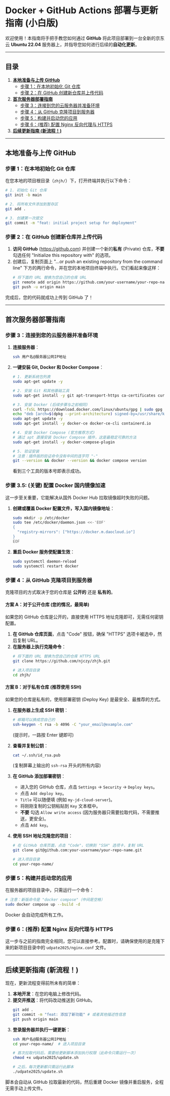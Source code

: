 # Docker + GitHub Actions 部署与更新指南 (小白版)

欢迎使用！本指南将手把手教您如何通过 **GitHub** 将此项目部署到一台全新的京东云 **Ubuntu 22.04** 服务器上，并指导您如何进行后续的**自动化更新**。

---

## 目录

1.  [**本地准备与上传 GitHub**](#本地准备与上传-github)
    *   [步骤 1：在本地初始化 Git 仓库](#步骤-1在本地初始化-git-仓库)
    *   [步骤 2：在 GitHub 创建新仓库并上传代码](#步骤-2在-github-创建新仓库并上传代码)
2.  [**首次服务器部署指南**](#首次服务器部署指南)
    *   [步骤 3：连接到您的云服务器并准备环境](#步骤-3连接到您的云服务器并准备环境)
    *   [步骤 4：从 GitHub 克隆项目到服务器](#步骤-4从-github-克隆项目到服务器)
    *   [步骤 5：构建并启动您的应用](#步骤-5构建并启动您的应用)
    *   [步骤 6：(推荐) 配置 Nginx 反向代理与 HTTPS](#步骤-6推荐-配置-nginx-反向代理与-https)
3.  [**后续更新指南 (新流程！)**](#后续更新指南-新流程)

---

## 本地准备与上传 GitHub

### 步骤 1：在本地初始化 Git 仓库

在您本地的项目根目录（`zhjh/`）下，打开终端并执行以下命令：

```bash
# 1. 初始化 Git 仓库
git init -b main

# 2. 将所有文件添加到暂存区
git add .

# 3. 创建第一次提交
git commit -m "feat: initial project setup for deployment"
```

### 步骤 2：在 GitHub 创建新仓库并上传代码

1.  **访问 GitHub** (https://github.com) 并创建一个新的**私有** (Private) 仓库，**不要**勾选任何 "Initialize this repository with" 的选项。
2.  创建后，复制页面上 "…or push an existing repository from the command line" 下方的两行命令，并在您的本地项目终端中执行。它们看起来像这样：
    ```bash
    # 将下面的 URL 替换为您自己的仓库 URL
    git remote add origin https://github.com/your-username/your-repo-name.git
    git push -u origin main
    ```

完成后，您的代码就成功上传到 GitHub 了！

---

## 首次服务器部署指南

### 步骤 3：连接到您的云服务器并准备环境

1.  **连接服务器**：
    ```bash
    ssh 用户名@服务器公网IP地址
    ```

2.  **一键安装 Git, Docker 和 Docker Compose**：
    ```bash
    # 1. 更新系统包列表
    sudo apt-get update -y
    
    # 2. 安装 Git 和其他基础工具
    sudo apt-get install -y git apt-transport-https ca-certificates curl software-properties-common

    # 3. 安装 Docker (后续步骤与之前相同)
    curl -fsSL https://download.docker.com/linux/ubuntu/gpg | sudo gpg --dearmor -o /usr/share/keyrings/docker-archive-keyring.gpg
    echo "deb [arch=$(dpkg --print-architecture) signed-by=/usr/share/keyrings/docker-archive-keyring.gpg] https://download.docker.com/linux/ubuntu $(lsb_release -cs) stable" | sudo tee /etc/apt/sources.list.d/docker.list > /dev/null
    sudo apt-get update -y
    sudo apt-get install -y docker-ce docker-ce-cli containerd.io

    # 4. 安装 Docker Compose (官方推荐方式)
    # 通过 apt 直接安装 Docker Compose 插件，这是最稳定可靠的方法
    sudo apt-get install -y docker-compose-plugin

    # 5. 验证安装
    # 注意：插件版的验证命令没有中间的连字符 "-"
    git --version && docker --version && docker compose version
    ```
    看到三个工具的版本号即表示成功。

### 步骤 3.5: (关键) 配置 Docker 国内镜像加速

这一步至关重要，它能解决从国外 Docker Hub 拉取镜像超时失败的问题。

1.  **创建或覆盖 Docker 配置文件，写入国内镜像地址**：
    ```bash
    sudo mkdir -p /etc/docker
    sudo tee /etc/docker/daemon.json <<-'EOF'
    {
      "registry-mirrors": ["https://docker.m.daocloud.io"]
    }
    EOF
    ```

2.  **重启 Docker 服务使配置生效**：
    ```bash
    sudo systemctl daemon-reload
    sudo systemctl restart docker
    ```

### 步骤 4：从 GitHub 克隆项目到服务器

克隆项目的方式取决于您的仓库是 **公开的** 还是 **私有的**。

#### 方案 A：对于公开仓库 (您的情况，最简单)

如果您的 GitHub 仓库是公开的，直接使用 HTTPS 地址克隆即可，无需任何密钥配置。

1.  **在 GitHub 仓库页面**，点击 "Code" 按钮，确保 "HTTPS" 选项卡被选中，然后复制 URL。
2.  **在服务器上执行克隆命令**：
    ```bash
    # 将下面的 URL 替换为您自己的仓库 HTTPS URL
    git clone https://github.com/njczy/zhjh.git

    # 进入项目目录
    cd zhjh/
    ```

#### 方案 B：对于私有仓库 (推荐使用 SSH)

如果您的仓库是私有的，使用部署密钥 (Deploy Key) 是最安全、最推荐的方式。

1.  **在服务器上生成 SSH 密钥**：
    ```bash
    # 邮箱可以换成您自己的
    ssh-keygen -t rsa -b 4096 -C "your_email@example.com"
    ```
    (提示时，一路按 Enter 键即可)

2.  **查看并复制公钥**：
    ```bash
    cat ~/.ssh/id_rsa.pub
    ```
    (复制屏幕上输出的 `ssh-rsa` 开头的所有内容)

3.  **在 GitHub 添加部署密钥**：
    *   进入您的 GitHub 仓库，点击 `Settings` -> `Security` -> `Deploy keys`。
    *   点击 `Add deploy key`。
    *   `Title` 可以随便填 (例如 `my-jd-cloud-server`)。
    *   将刚刚复制的公钥粘贴到 `Key` 文本框中。
    *   **不要** 勾选 `Allow write access` (因为服务器只需要拉取代码，不需要推送，更安全)。
    *   点击 `Add key`。

4.  **使用 SSH 地址克隆您的项目**：
    ```bash
    # 在 GitHub 仓库页面，点击 "Code"，切换到 "SSH" 选项卡，复制 URL
    git clone git@github.com:your-username/your-repo-name.git

    # 进入项目目录
    cd your-repo-name/
    ```

### 步骤 5：构建并启动您的应用

在服务器的项目目录中，只需运行一个命令：
```bash
# 注意：新版命令是 "docker compose"（中间是空格）
sudo docker compose up --build -d
```
Docker 会自动完成所有工作。

### 步骤 6：(推荐) 配置 Nginx 反向代理与 HTTPS

这一步与之前的指南完全相同，您可以直接参考。配置时，请确保使用的是克隆下来的新项目目录中的 `udpate2025/nginx.conf` 文件。

---

## 后续更新指南 (新流程！)

现在，更新流程变得前所未有的简单：

1.  **本地开发**：在您的电脑上修改代码。
2.  **提交并推送**：将代码改动推送到 GitHub。
    ```bash
    git add .
    git commit -m "feat: 添加了新功能" # 或者其他描述性信息
    git push origin main
    ```
3.  **登录服务器并执行一键更新**：
    ```bash
    ssh 用户名@服务器公网IP地址
    cd your-repo-name/  # 进入项目目录

    # 首次拉取代码后，需要给更新脚本添加执行权限（此命令只需运行一次）
    chmod +x udpate2025/update.sh

    # 之后，每次更新都只需运行此脚本
    ./udpate2025/update.sh
    ```

脚本会自动从 GitHub 拉取最新的代码，然后重建 Docker 镜像并重启服务，全程无需手动上传文件。 